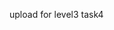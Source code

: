 upload for level3 task4
<!---
vacationvacancy/vacationvacancy is a special repository because its `README.md` (this file) appears on your GitHub profile.
You can click the Preview link to take a look at your changes.
--->
